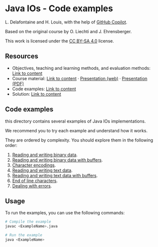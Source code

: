 # Java IOs - Code examples

L. Delafontaine and H. Louis, with the help of
[GitHub Copilot](https://github.com/features/copilot).

Based on the original course by O. Liechti and J. Ehrensberger.

This work is licensed under the [CC BY-SA 4.0][license] license.

## Resources

- Objectives, teaching and learning methods, and evaluation methods:
  [Link to content](..)
- Course material: [Link to content](../01-course-material/README.md) ·
  [Presentation (web)](https://heig-vd-dai-course.github.io/heig-vd-dai-course/02.01-java-ios/01-course-material/index.html)
  ·
  [Presentation (PDF)](https://heig-vd-dai-course.github.io/heig-vd-dai-course/02.01-java-ios/01-course-material/02.01-java-ios-presentation.pdf)
- Code examples: [Link to content](../02-code-examples/)
- Solution: [Link to content](../03-solution/)

## Code examples

this directory contains several examples of Java IOs implementations.

We recommend you to try each example and understand how it works.

They are ordered by complexity. You should explore them in the following order:

1. [Reading and writing binary data](./01-reading-and-writing-binary-data).
2. [Reading and writing binary data with buffers](./02-reading-and-writing-binary-data-with-buffers).
3. [Character encodings](./03-character-encodings).
4. [Reading and writing text data](./04-reading-and-writing-text-data).
5. [Reading and writing text data with buffers](./05-reading-and-writing-text-data-with-buffers).
6. [End of line characters](./06-end-of-line-characters).
7. [Dealing with errors](./07-dealing-with-errors).

## Usage

To run the examples, you can use the following commands:

```sh
# Compile the example
javac <ExampleName>.java

# Run the example
java <ExampleName>
```

[license]:
	https://github.com/heig-vd-dai-course/heig-vd-dai-course/blob/main/LICENSE.md
